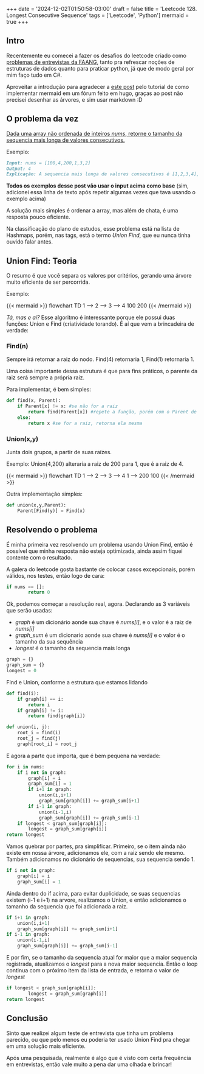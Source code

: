 +++
date = '2024-12-02T01:50:58-03:00'
draft = false
title = 'Leetcode 128. Longest Consecutive Sequence'
tags = ['Leetcode', 'Python']
mermaid = true
+++

## Intro

Recentemente eu comecei a fazer os desafios do leetcode criado como [problemas de entrevistas da FAANG](https://leetcode.com/studyplan/top-interview-150/), tanto pra refrescar noções de estruturas de dados quanto para praticar python, já que de modo geral por mim faço tudo em C#.

Aproveitar a introdução para agradecer a [este post](https://navendu.me/posts/adding-diagrams-to-your-hugo-blog-with-mermaid/) pelo tutorial de como implementar mermaid em um fórum feito em hugo, graças ao post não precisei desenhar as árvores, e sim usar markdown :D

## O problema da vez

[Dada uma array não ordenada de inteiros *nums*, retorne o tamanho da sequencia mais longa de valores consecutivos.](https://leetcode.com/problems/longest-consecutive-sequence/description/?envType=study-plan-v2&envId=top-interview-150)

Exemplo:

```Markdown
Input: nums = [100,4,200,1,3,2]
Output: 4
Explicação: A sequencia mais longa de valores consecutivos é [1,2,3,4], o que torna a resposta 4.
```

**Todos os exemplos desse post vão usar o input acima como base** (sim, adicionei essa linha de texto após repetir algumas vezes que tava usando o exemplo acima)

A solução mais simples é ordenar a array, mas além de chata, é uma resposta pouco eficiente.

Na classificação do plano de estudos, esse problema está na lista de Hashmaps, porém, nas tags, está o termo *Union Find*, que eu nunca tinha ouvido falar antes.

## Union Find: Teoria

O resumo é que você separa os valores por critérios, gerando uma árvore muito eficiente de ser percorrida.

Exemplo:

{{< mermaid >}}
flowchart TD
  1 --> 2 --> 3 --> 4
  100
  200
{{< /mermaid >}}

*Tá, mas e aí?* Esse algoritmo é interessante porque ele possui duas funções: Union e Find (criatividade torando). É aí que vem a brincadeira de verdade:

### Find(n)

Sempre irá retornar a raiz do nodo. Find(4) retornaria 1, Find(1) retornaria 1.

Uma coisa importante dessa estrutura é que para fins práticos, o parente da raiz será sempre a própria raiz.

Para implementar, é bem simples:

```python
def find(x, Parent):
    if Parent[x] != x: #se não for a raiz
        return find(Parent[x]) #repete a função, porém com o Parent de parâmetro
    else:
        return x #se for a raiz, retorna ela mesma
```

### Union(x,y)

Junta dois grupos, a partir de suas raízes.

Exemplo: Union(4,200) alteraria a raiz de 200 para 1, que é a raiz de 4.

{{< mermaid >}}
flowchart TD
  1 --> 2 --> 3 --> 4
  1 --> 200
  100
{{< /mermaid >}}

Outra implementação simples:

```python
def union(x,y,Parent):
    Parent[Find(y)] = Find(x)
```

## Resolvendo o problema

É minha primeira vez resolvendo um problema usando Union Find, então é possível que minha resposta não esteja optimizada, ainda assim fiquei contente com o resultado.

A galera do leetcode gosta bastante de colocar casos excepcionais, porém válidos, nos testes, então logo de cara:

```python
if nums == []:
        return 0
```

Ok, podemos começar a resolução real, agora. Declarando as 3 variáveis que serão usadas:

- *graph* é um dicionário aonde sua chave é *nums[i]*, e o valor é a raiz de *nums[i]*
- *graph_sum* é um dicionario aonde sua chave é *nums[i]* e o valor é o tamanho da sua sequência
- *longest* é o tamanho da sequencia mais longa

```python
graph = {}
graph_sum = {}
longest = 0
```

Find e Union, conforme a estrutura que estamos lidando

```python
def find(i):
    if graph[i] == i:
        return i
    if graph[i] != i:
        return find(graph[i])

def union(i, j):
    root_i = find(i)
    root_j = find(j)
    graph[root_i] = root_j
```

E agora a parte que importa, que é bem pequena na verdade:

```python
for i in nums:
    if i not in graph:
        graph[i] = i
        graph_sum[i] = 1
        if i+1 in graph:
            union(i,i+1)
            graph_sum[graph[i]] += graph_sum[i+1]
        if i-1 in graph:
            union(i-1,i)
            graph_sum[graph[i]] += graph_sum[i-1]
    if longest < graph_sum[graph[i]]:
        longest = graph_sum[graph[i]]
return longest
```

Vamos quebrar por partes, pra simplificar. Primeiro, se o item ainda não existe em nossa árvore, adicionamos ele, com a raiz sendo ele mesmo.
Também adicionamos no dicionário de sequencias, sua sequencia sendo 1.

```python
if i not in graph:
    graph[i] = i
    graph_sum[i] = 1
```

Ainda dentro do if acima, para evitar duplicidade, se suas sequencias existem (i-1 e i+1) na arvore, realizamos o Union, e então adicionamos o tamanho da sequencia que foi adicionada a raiz.

```python
if i+1 in graph:
    union(i,i+1)
    graph_sum[graph[i]] += graph_sum[i+1]
if i-1 in graph:
    union(i-1,i)
    graph_sum[graph[i]] += graph_sum[i-1]
```

E por fim, se o tamanho da sequencia atual for maior que a maior sequencia registrada, atualizamos o *longest* para a nova maior sequencia. Então o loop continua com o próximo item da lista de entrada, e retorna o valor de *longest*

```python
if longest < graph_sum[graph[i]]:
        longest = graph_sum[graph[i]]
return longest
```

## Conclusão

Sinto que realizei algum teste de entrevista que tinha um problema parecido, ou que pelo menos eu poderia ter usado Union Find pra chegar em uma solução mais eficiente.

Após uma pesquisada, realmente é algo que é visto com certa frequência em entrevistas, então vale muito a pena dar uma olhada e brincar!
